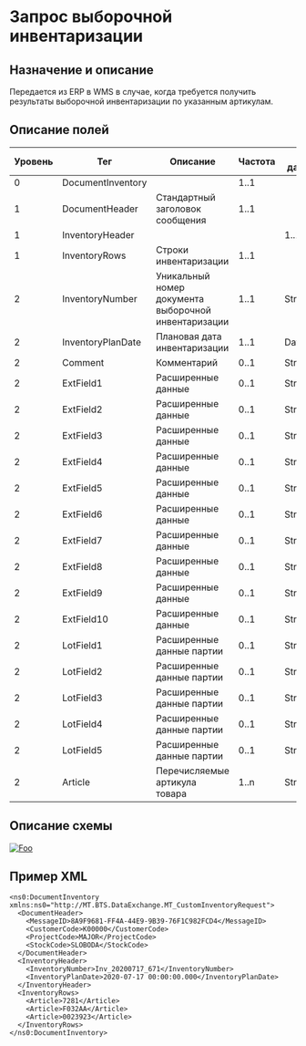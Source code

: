 # Запрос выборочной инвентаризации

## Назначение и описание
Передается из ERP в WMS в случае, когда требуется получить результаты выборочной инвентаризации по указанным артикулам.

## Описание полей

Уровень | Тег | Описание | Частота | Тип данных | Размер поля | Комментарий
--------|-----|----------|---------|------------|-------------|------------
0       | DocumentInventory |                                                      |  1..1      |          |
1       | DocumentHeader    | Стандартный заголовок сообщения                      | 1..1 |          |     | Общая структура сообщения
1       | InventoryHeader   |                                                |      | 1..1           |     |
1       | InventoryRows     | Строки инвентаризации                                | 1..1 |          |     | 
2       | InventoryNumber   | Уникальный номер документа выборочной инвентаризации | 1..1 | String   | 50  | 
2       | InventoryPlanDate | Плановая дата инвентаризации                         | 1..1 | DateTime |     |
2       | Comment           | Комментарий                                          | 0..1 | String   | 250 | 
2       | ExtField1         | Расширенные данные                                   | 0..1 | String   | 80  | 
2       | ExtField2         | Расширенные данные                                   | 0..1 | String   | 80  | 
2       | ExtField3         | Расширенные данные                                   | 0..1 | String   | 80  | 
2       | ExtField4         | Расширенные данные                                   | 0..1 | String   | 80  | 
2       | ExtField5         | Расширенные данные                                   | 0..1 | String   | 80  | 
2       | ExtField6         | Расширенные данные                                   | 0..1 | String   | 80  | 
2       | ExtField7         | Расширенные данные                                   | 0..1 | String   | 80  | 
2       | ExtField8         | Расширенные данные                                   | 0..1 | String   | 80  | 
2       | ExtField9         | Расширенные данные                                   | 0..1 | String   | 80  | 
2       | ExtField10        | Расширенные данные                                   | 0..1 | String   | 80  | 
2       | LotField1         | Расширенные данные партии                            | 0..1 | String   | 100 | 
2       | LotField2         | Расширенные данные партии                            | 0..1 | String   | 100 | 
2       | LotField3         | Расширенные данные партии                            | 0..1 | String   | 100 | 
2       | LotField4         | Расширенные данные партии                            | 0..1 | String   | 100 | 
2       | LotField5         | Расширенные данные партии                            | 0..1 | String   | 100 | 
2       | Article           | Перечисляемые артикула товара                        | 1..n | String   | 100 | 

## Описание схемы
<a href="/XSD/MT_CustomInventoryRequest.xsd" rel="XSD">![Foo](https://user-images.githubusercontent.com/22858622/134012526-73d1b128-a2cd-4d14-8a13-10f81a57c04f.png)</a>

## Пример XML
```
<ns0:DocumentInventory xmlns:ns0="http://MT.BTS.DataExchange.MT_CustomInventoryRequest">
  <DocumentHeader>
    <MessageID>8A9F9681-FF4A-44E9-9B39-76F1C982FCD4</MessageID>
    <CustomerCode>К00000</CustomerCode>
    <ProjectCode>MAJOR</ProjectCode>
    <StockCode>SLOBODA</StockCode>
  </DocumentHeader>
  <InventoryHeader>
    <InventoryNumber>Inv_20200717_671</InventoryNumber>
    <InventoryPlanDate>2020-07-17 00:00:00.000</InventoryPlanDate>
  </InventoryHeader>
  <InventoryRows>
    <Article>7281</Article>
    <Article>F032AA</Article>
    <Article>0023923</Article>
  </InventoryRows>
</ns0:DocumentInventory>
```
